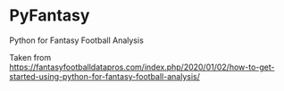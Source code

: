 # PyFantasy
Python for Fantasy Football Analysis

Taken from https://fantasyfootballdatapros.com/index.php/2020/01/02/how-to-get-started-using-python-for-fantasy-football-analysis/
